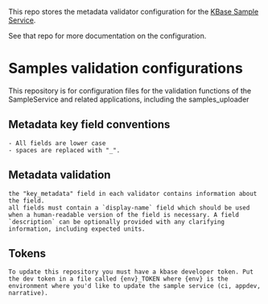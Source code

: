 This repo stores the metadata validator configuration for the [KBase Sample Service](https://github.com/kbaseIncubator/sample_service).

See that repo for more documentation on the configuration.

# Samples validation configurations

This repository is for configuration files for the validation functions of the SampleService and related applications, including the samples_uploader

## Metadata key field conventions
	- All fields are lower case
	- spaces are replaced with "_".

## Metadata validation
	the "key_metadata" field in each validator contains information about the field.
	all fields must contain a `display-name` field which should be used when a human-readable version of the field is necessary. A field `description` can be optionally provided with any clarifying information, including expected units.

## Tokens
	To update this repository you must have a kbase developer token. Put the dev token in a file called {env}_TOKEN where {env} is the environment where you'd like to update the sample service (ci, appdev, narrative).
